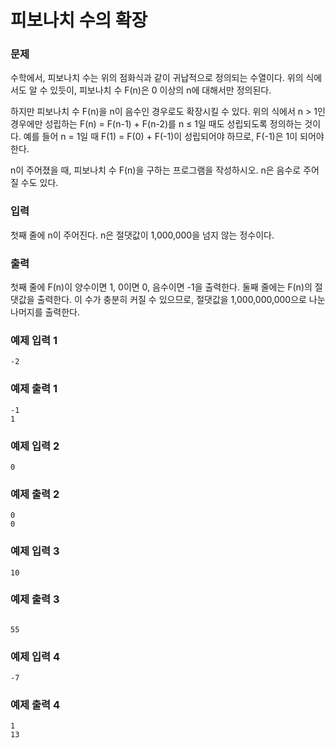 # 피보나치 수의 확장  
### 문제 

수학에서, 피보나치 수는 위의 점화식과 같이 귀납적으로 정의되는 수열이다. 위의 식에서도 알 수 있듯이, 피보나치 수 F(n)은 0 이상의 n에 대해서만 정의된다.

하지만 피보나치 수 F(n)을 n이 음수인 경우로도 확장시킬 수 있다. 위의 식에서 n > 1인 경우에만 성립하는 F(n) = F(n-1) + F(n-2)를 n ≤ 1일 때도 성립되도록 정의하는 것이다. 예를 들어 n = 1일 때 F(1) = F(0) + F(-1)이 성립되어야 하므로, F(-1)은 1이 되어야 한다.

n이 주어졌을 때, 피보나치 수 F(n)을 구하는 프로그램을 작성하시오. n은 음수로 주어질 수도 있다.

### 입력
첫째 줄에 n이 주어진다. n은 절댓값이 1,000,000을 넘지 않는 정수이다.

### 출력

첫째 줄에 F(n)이 양수이면 1, 0이면 0, 음수이면 -1을 출력한다. 둘째 줄에는 F(n)의 절댓값을 출력한다. 이 수가 충분히 커질 수 있으므로, 절댓값을 1,000,000,000으로 나눈 나머지를 출력한다.

### 예제 입력 1

~~~
-2
~~~

### 예제 출력 1

~~~
-1
1
~~~

### 예제 입력 2

~~~
0
~~~

### 예제 출력 2

~~~
0
0
~~~

### 예제 입력 3

~~~
10
~~~

### 예제 출력 3

~~~

55
~~~

### 예제 입력 4

~~~
-7
~~~

### 예제 출력 4

~~~
1
13
~~~